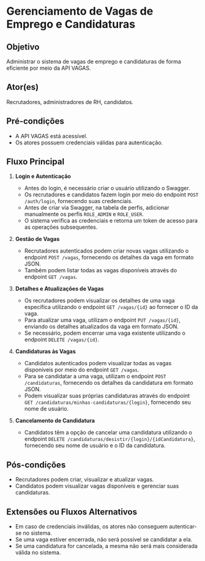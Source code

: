 # Gerenciamento de Vagas de Emprego e Candidaturas

## Objetivo
Administrar o sistema de vagas de emprego e candidaturas de forma eficiente por meio da API VAGAS.

## Ator(es)
Recrutadores, administradores de RH, candidatos.

## Pré-condições
- A API VAGAS está acessível.
- Os atores possuem credenciais válidas para autenticação.

## Fluxo Principal

1. **Login e Autenticação**
   - Antes do login, é necessário criar o usuário utilizando o Swagger.
   - Os recrutadores e candidatos fazem login por meio do endpoint `POST /auth/login`, fornecendo suas credenciais.
   - Antes de criar via Swagger, na tabela de perfis, adicionar manualmente os perfis `ROLE_ADMIN` e `ROLE_USER`.
   - O sistema verifica as credenciais e retorna um token de acesso para as operações subsequentes.

2. **Gestão de Vagas**
   - Recrutadores autenticados podem criar novas vagas utilizando o endpoint `POST /vagas`, fornecendo os detalhes da vaga em formato JSON.
   - Também podem listar todas as vagas disponíveis através do endpoint `GET /vagas`.

3. **Detalhes e Atualizações de Vagas**
   - Os recrutadores podem visualizar os detalhes de uma vaga específica utilizando o endpoint `GET /vagas/{id}` ao fornecer o ID da vaga.
   - Para atualizar uma vaga, utilizam o endpoint `PUT /vagas/{id}`, enviando os detalhes atualizados da vaga em formato JSON.
   - Se necessário, podem encerrar uma vaga existente utilizando o endpoint `DELETE /vagas/{id}`.

4. **Candidaturas às Vagas**
   - Candidatos autenticados podem visualizar todas as vagas disponíveis por meio do endpoint `GET /vagas`.
   - Para se candidatar a uma vaga, utilizam o endpoint `POST /candidaturas`, fornecendo os detalhes da candidatura em formato JSON.
   - Podem visualizar suas próprias candidaturas através do endpoint `GET /candidaturas/minhas-candidaturas/{login}`, fornecendo seu nome de usuário.

5. **Cancelamento de Candidatura**
   - Candidatos têm a opção de cancelar uma candidatura utilizando o endpoint `DELETE /candidaturas/desistir/{login}/{idCandidatura}`, fornecendo seu nome de usuário e o ID da candidatura.

## Pós-condições
- Recrutadores podem criar, visualizar e atualizar vagas.
- Candidatos podem visualizar vagas disponíveis e gerenciar suas candidaturas.

## Extensões ou Fluxos Alternativos
- Em caso de credenciais inválidas, os atores não conseguem autenticar-se no sistema.
- Se uma vaga estiver encerrada, não será possível se candidatar a ela.
- Se uma candidatura for cancelada, a mesma não será mais considerada válida no sistema.
